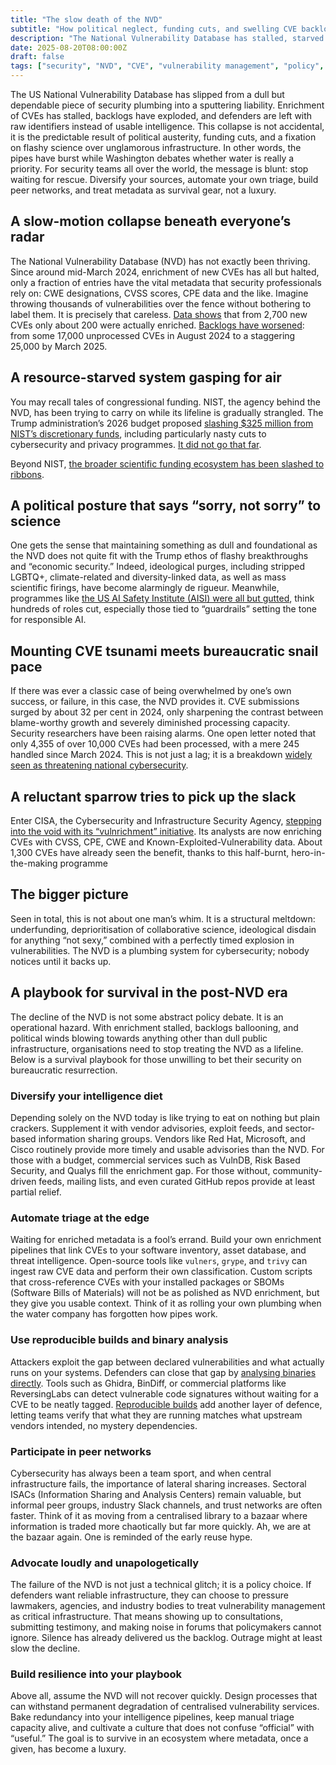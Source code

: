 ```yaml
---
title: "The slow death of the NVD"
subtitle: "How political neglect, funding cuts, and swelling CVE backlogs turned a cornerstone of cybersecurity into a liability"
description: "The National Vulnerability Database has stalled, starved of resources and battered by politics. With enrichment grinding to a halt and backlogs exploding, organisations can no longer treat it as a lifeline. Dissecting the decline and offering suggestions for a playbook for survival in the post-NVD era."
date: 2025-08-20T08:00:00Z
draft: false
tags: ["security", "NVD", "CVE", "vulnerability management", "policy", "funding cuts"]
---
```


The US National Vulnerability Database has slipped from a dull but dependable piece of security plumbing into a 
sputtering liability. Enrichment of CVEs has stalled, backlogs have exploded, and defenders are left with raw 
identifiers instead of usable intelligence. This collapse is not accidental, it is the predictable result of 
political austerity, funding cuts, and a fixation on flashy science over unglamorous infrastructure. In other 
words, the pipes have burst while Washington debates whether water is really a priority. For security teams all over 
the world, the message is blunt: stop waiting for rescue. Diversify your sources, automate your own triage, build peer 
networks, and treat metadata as survival gear, not a luxury.

## A slow-motion collapse beneath everyone’s radar

The National Vulnerability Database (NVD) has not exactly been thriving. Since around mid-March 2024, enrichment of 
new CVEs has all but halted, only a fraction of entries have the vital metadata that security professionals rely on: 
CWE designations, CVSS scores, CPE data and the like. Imagine throwing thousands of vulnerabilities over the fence 
without bothering to label them. It is precisely that careless. 
[Data shows](https://www.infosecurity-magazine.com/news/nist-vulnerability-database/) that from 2,700 new CVEs only 
about 200 were actually enriched. [Backlogs have worsened](https://www.infosecurity-magazine.com/news/nvd-revamps-operations-cve-surge/): 
from some 17,000 unprocessed CVEs in August 2024 to a staggering 25,000 by March 2025.

## A resource-starved system gasping for air

You may recall tales of congressional funding. NIST, the agency behind the NVD, has been trying to carry on while 
its lifeline is gradually strangled. The Trump administration’s 2026 budget proposed [slashing \$325 million from 
NIST’s discretionary funds](https://federalnewsnetwork.com/congress/2025/07/nist-to-get-funding-boost-under-house-bill/), 
including particularly nasty cuts to cybersecurity and privacy programmes. 
[It did not go that far](https://www.meritalk.com/articles/house-panel-rejects-nist-cuts-approves-1-28b-budget/).

Beyond NIST, [the broader scientific funding ecosystem has been slashed to ribbons](https://en.wikipedia.org/wiki/Science_policy_of_the_second_Trump_administration). 

## A political posture that says “sorry, not sorry” to science

One gets the sense that maintaining something as dull and foundational as the NVD does not quite fit with the 
Trump ethos of flashy breakthroughs and “economic security.” Indeed, ideological purges, including stripped LGBTQ+, 
climate-related and diversity-linked data, as well as mass scientific firings, have become alarmingly de rigueur. 
Meanwhile, programmes like 
[the US AI Safety Institute (AISI) were all but gutted](https://www.reddit.com/r/neoliberal/comments/1ith08a/us_ai_safety_institute_will_be_gutted_axios/), think hundreds of roles cut, 
especially those tied to “guardrails” setting the tone for responsible AI.

## Mounting CVE tsunami meets bureaucratic snail pace

If there was ever a classic case of being overwhelmed by one’s own success, or failure, in this case, the NVD provides 
it. CVE submissions surged by about 32 per cent in 2024, only sharpening the contrast between blame-worthy growth 
and severely diminished processing capacity. Security researchers have been raising alarms. One open letter noted 
that only 4,355 of over 10,000 CVEs had been processed, with a mere 245 handled since March 2024. This is not just 
a lag; it is a breakdown [widely seen as threatening national cybersecurity](https://www.reddit.com/r/cybersecurity/comments/1c4q4zv/why_i_signed_an_open_letter_to_congress_on_the/).

## A reluctant sparrow tries to pick up the slack

Enter CISA, the Cybersecurity and Infrastructure Security Agency, [stepping into the void with its “vulnrichment” 
initiative](https://www.reversinglabs.com/blog/cisas-new-vulnrichment-program-attempts-to-address-nvd-slowdown). 
Its analysts are now enriching CVEs with CVSS, CPE, CWE and Known-Exploited-Vulnerability data. 
About 1,300 CVEs have already seen the benefit, thanks to this half-burnt, hero-in-the-making programme

## The bigger picture

Seen in total, this is not about one man’s whim. It is a structural meltdown: underfunding, deprioritisation of 
collaborative science, ideological disdain for anything “not sexy,” combined with a perfectly timed explosion in 
vulnerabilities. The NVD is a plumbing system for cybersecurity; nobody notices until it backs up.

## A playbook for survival in the post-NVD era

The decline of the NVD is not some abstract policy debate. It is an operational hazard. With enrichment stalled, 
backlogs ballooning, and political winds blowing towards anything other than dull public infrastructure, 
organisations need to stop treating the NVD as a lifeline. Below is a survival playbook for those unwilling to bet 
their security on bureaucratic resurrection.

### Diversify your intelligence diet

Depending solely on the NVD today is like trying to eat on nothing but plain crackers. Supplement it with vendor 
advisories, exploit feeds, and sector-based information sharing groups. Vendors like Red Hat, Microsoft, and Cisco 
routinely provide more timely and usable advisories than the NVD. For those with a budget, commercial services such 
as VulnDB, Risk Based Security, and Qualys fill the enrichment gap. For those without, community-driven feeds, 
mailing lists, and even curated GitHub repos provide at least partial relief.

### Automate triage at the edge

Waiting for enriched metadata is a fool’s errand. Build your own enrichment pipelines that link CVEs to your 
software inventory, asset database, and threat intelligence. Open-source tools like `vulners`, `grype`, and `trivy` 
can ingest raw CVE data and perform their own classification. Custom scripts that cross-reference CVEs with your 
installed packages or SBOMs (Software Bills of Materials) will not be as polished as NVD enrichment, but they give 
you usable context. Think of it as rolling your own plumbing when the water company has forgotten how pipes work.

### Use reproducible builds and binary analysis

Attackers exploit the gap between declared vulnerabilities and what actually runs on your systems. Defenders can 
close that gap by [analysing binaries directly](https://red.tymyrddin.dev/docs/through/reverse-engineering/index.html#foraging-for-secrets-in-binaries). 
Tools such as Ghidra, BinDiff, or commercial platforms like ReversingLabs can detect vulnerable code signatures 
without waiting for a CVE to be neatly tagged. [Reproducible builds](https://reproducible-builds.org/) add another 
layer of defence, letting teams verify that what they are running matches what upstream vendors intended, no mystery 
dependencies.

### Participate in peer networks

Cybersecurity has always been a team sport, and when central infrastructure fails, the importance of lateral 
sharing increases. Sectoral ISACs (Information Sharing and Analysis Centers) remain valuable, but informal peer 
groups, industry Slack channels, and trust networks are often faster. Think of it as moving from a centralised 
library to a bazaar where information is traded more chaotically but far more quickly. Ah, we are at the bazaar again. 
One is reminded of the early reuse hype.

### Advocate loudly and unapologetically

The failure of the NVD is not just a technical glitch; it is a policy choice. If defenders want reliable 
infrastructure, they can choose to pressure lawmakers, agencies, and industry bodies to treat vulnerability management as 
critical infrastructure. That means showing up to consultations, submitting testimony, and making noise in 
forums that policymakers cannot ignore. Silence has already delivered us the backlog. Outrage might at least 
slow the decline.

### Build resilience into your playbook

Above all, assume the NVD will not recover quickly. Design processes that can withstand permanent degradation of 
centralised vulnerability services. Bake redundancy into your intelligence pipelines, keep manual triage capacity 
alive, and cultivate a culture that does not confuse “official” with “useful.” The goal is to survive in an ecosystem 
where metadata, once a given, has become a luxury.
